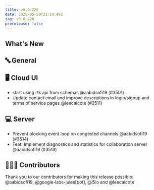 ```yaml
---
title: v0.8.220
date: 2025-05-20T21:14:49Z
tag: v0.8.220
prerelease: false
---
```


## What's New
## 🔤 General
## 🖥 Cloud UI

- start using rtk api from schemas @aabidsofi19 (#3501)
- Update contact email and improve descriptions in login/signup and terms of service pages @leecalcote (#3511)

## 💻 Server

- Prevent blocking event loop on congested channels  @aabidsofi19 (#3514)
- Feat: Implement diagnostics and statistics for collaboration server @aabidsofi19 (#3513)

## 👨🏽‍💻 Contributors

Thank you to our contributors for making this release possible:
@aabidsofi19, @google-labs-jules[bot], @l5io and @leecalcote


